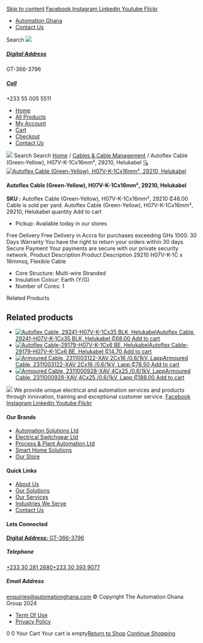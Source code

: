 [Skip to content](https://store.automationghana.com/product/autoflexcable-29210-h07v-k-1cx16-y-g-helukabel/#content)
[ Facebook ](https://www.facebook.com/automationgh/) [ Instagram ](https://www.instagram.com/automationgh/) [ Linkedin ](https://www.linkedin.com/company/the-automation-ghana-limited/) [ Youtube ](https://www.youtube.com/channel/UCurrRDUSm5oIW39VXjn1u0w) [ Flickr ](https://www.flickr.com/photos/181794037@N07/)
  * [ Automation Ghana ](https://automationghana.com)
  * [ Contact Us ](https://store.automationghana.com/contact/)


Search
[ ![](https://store.automationghana.com/wp-content/uploads/2024/04/Website-TAGG-Logo-BLUE.png) ](https://store.automationghana.com/)
[ ](https://maps.app.goo.gl/m4xeaagWCNbLk4jM6)
#####  [ Digital Address ](https://maps.app.goo.gl/m4xeaagWCNbLk4jM6)
GT-366-3796 
[ ](tel:+233550055511)
#####  [ Call ](tel:+233550055511)
+233 55 005 5511 
  * [Home](https://store.automationghana.com/)
  * [All Products](https://store.automationghana.com/shop/)
  * [My Account](https://store.automationghana.com/my-account/)
  * [Cart](https://store.automationghana.com/cart/)
  * [Checkout](https://store.automationghana.com/checkout/)
  * [Contact Us](https://store.automationghana.com/contact/)


[![](https://store.automationghana.com/wp-content/uploads/2024/04/AutomationGhana_logo_white.png)](https://store.automationghana.com)
Search
Search
[Home](https://store.automationghana.com) / [Cables & Cable Management](https://store.automationghana.com/product-category/cables-cable-management/) / Autoflex Cable (Green-Yellow), H07V-K-1Cx16mm², 29210, Helukabel
[🔍](https://store.automationghana.com/product/autoflexcable-29210-h07v-k-1cx16-y-g-helukabel/)
[![Autoflex Cable \(Green-Yellow\), H07V-K-1Cx16mm², 29210, Helukabel](https://store.automationghana.com/wp-content/uploads/2019/12/CABLES-2.jpg)](https://store.automationghana.com/wp-content/uploads/2019/12/CABLES-2.jpg)
####  Autoflex Cable (Green-Yellow), H07V-K-1Cx16mm², 29210, Helukabel 
**SKU :** Autoflex Cable (Green-Yellow), H07V-K-1Cx16mm², 29210 
₵48.00
Cable is sold per yard.
Autoflex Cable (Green-Yellow), H07V-K-1Cx16mm², 29210, Helukabel quantity
Add to cart
  * Pickup: Available today in our stores


Free Delivery 
Free Delivery in Accra for purchases exceeding GHs 1000. 
30 Days Warranty 
You have the right to return your orders within 30 days. 
Secure Payment 
Your payments are secure with our private security network. 
Product Description
Product Description
29210 H07V-K-1C x 16mmsq, Flexible Cable 
  * Core Structure: Multi-wire Stranded
  * Insulation Colour: Earth (Y/G)
  * Number of Cores: 1


Related Products 
## Related products
  * [![Autoflex Cable, 29241-H07V-K-1Cx35 BLK, Helukabel](https://store.automationghana.com/wp-content/uploads/2019/12/CABLES-3-300x300.jpg)Autoflex Cable, 29241-H07V-K-1Cx35 BLK, Helukabel ₵68.00 ](https://store.automationghana.com/product/autoflex-cable-29241-h07v-k-1cx35-blk-helukabel/)
[Add to cart](https://store.automationghana.com/product/autoflexcable-29210-h07v-k-1cx16-y-g-helukabel/?add-to-cart=1482)
  * [![Autoflex Cable-29179-H07V-K-1Cx6 BE, Helukabel](https://store.automationghana.com/wp-content/uploads/2019/12/CABLES-4-300x300.jpg)Autoflex Cable-29179-H07V-K-1Cx6 BE, Helukabel ₵14.70 ](https://store.automationghana.com/product/autoflex-cable-29179-h07v-k-1cx6-be-helukabel/)
[Add to cart](https://store.automationghana.com/product/autoflexcable-29210-h07v-k-1cx16-y-g-helukabel/?add-to-cart=1473)
  * [![Armoured Cable, 2311003122-XAV 2Cx16 /0.6/1kV, Lapp](https://store.automationghana.com/wp-content/uploads/2019/12/Armoured-cable-300x300.jpg)Armoured Cable, 2311003122-XAV 2Cx16 /0.6/1kV, Lapp ₵78.50 ](https://store.automationghana.com/product/armoured-cable-2311003122-xav-2cx16-0-6-1kv-lapp/)
[Add to cart](https://store.automationghana.com/product/autoflexcable-29210-h07v-k-1cx16-y-g-helukabel/?add-to-cart=1457)
  * [![Armoured Cable, 2311000928-XAV 4Cx25 /0.6/1kV, Lapp](https://store.automationghana.com/wp-content/uploads/2019/12/Armoured-cable-300x300.jpg)Armoured Cable, 2311000928-XAV 4Cx25 /0.6/1kV, Lapp ₵188.00 ](https://store.automationghana.com/product/armoured-cable-2311000928-xav-4cx25-0-6-1kv-lapp/)
[Add to cart](https://store.automationghana.com/product/autoflexcable-29210-h07v-k-1cx16-y-g-helukabel/?add-to-cart=1456)


![](https://store.automationghana.com/wp-content/uploads/2024/04/AutomationGhana_logo_white.png)
We provide unique electrical and automation services and products through innovation, training and exceptional customer service.
[ Facebook ](https://www.facebook.com/automationgh/) [ Instagram ](https://www.instagram.com/automationgh/) [ Linkedin ](https://www.linkedin.com/company/the-automation-ghana-limited/) [ Youtube ](https://www.youtube.com/channel/UCurrRDUSm5oIW39VXjn1u0w) [ Flickr ](https://www.flickr.com/photos/181794037@N07/)
#### Our Brands
  * [ Automation Solutions Ltd ](https://store.automationghana.com/product/autoflexcable-29210-h07v-k-1cx16-y-g-helukabel/)
  * [ Electrical Switchgear Ltd ](https://store.automationghana.com/product/autoflexcable-29210-h07v-k-1cx16-y-g-helukabel/)
  * [ Process & Plant Automation Ltd ](https://store.automationghana.com/product/autoflexcable-29210-h07v-k-1cx16-y-g-helukabel/)
  * [ Smart Home Solutions ](https://store.automationghana.com/product/autoflexcable-29210-h07v-k-1cx16-y-g-helukabel/)
  * [ Our Store ](https://store.automationghana.com/product/autoflexcable-29210-h07v-k-1cx16-y-g-helukabel/)


#### Quick Links
  * [ About Us ](https://store.automationghana.com/product/autoflexcable-29210-h07v-k-1cx16-y-g-helukabel/)
  * [ Our Solutions ](https://store.automationghana.com/product/autoflexcable-29210-h07v-k-1cx16-y-g-helukabel/)
  * [ Our Services ](https://store.automationghana.com/product/autoflexcable-29210-h07v-k-1cx16-y-g-helukabel/)
  * [ Industries We Serve ](https://store.automationghana.com/product/autoflexcable-29210-h07v-k-1cx16-y-g-helukabel/)
  * [ Contact Us ](https://store.automationghana.com/product/autoflexcable-29210-h07v-k-1cx16-y-g-helukabel/)


#### Lets Connected
[**Digital Address:** GT-366-3796](https://maps.app.goo.gl/m4xeaagWCNbLk4jM6)
#####  Telephone 
[ +233 30 281 2680](tel:+233302812680)[+233 30 393 9077](https://store.automationghana.com/product/autoflexcable-29210-h07v-k-1cx16-y-g-helukabel/+233303939077)
#####  Email Address 
enquiries@automationghana.com 
© Copyright The Automation Ghana Group 2024
  * [ Term Of Use ](https://store.automationghana.com/product/autoflexcable-29210-h07v-k-1cx16-y-g-helukabel/)
  * [ Privacy Policy ](https://store.automationghana.com/product/autoflexcable-29210-h07v-k-1cx16-y-g-helukabel/)


0
0
Your Cart
Your cart is empty[Return to Shop](https://store.automationghana.com/shop/)
[Continue Shopping](https://store.automationghana.com/product/autoflexcable-29210-h07v-k-1cx16-y-g-helukabel/)

